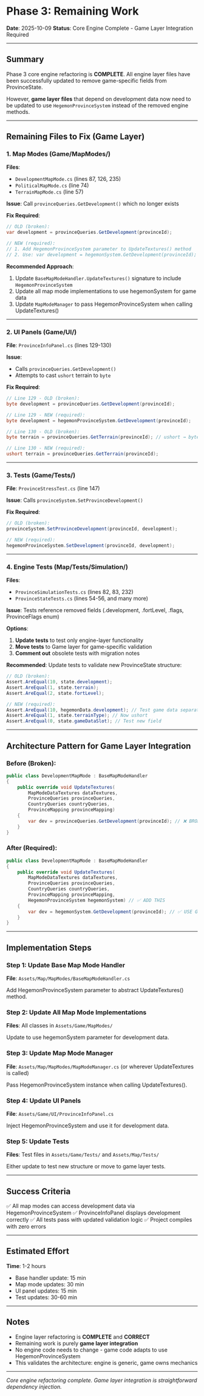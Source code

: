 # Phase 3: Remaining Work

**Date**: 2025-10-09
**Status**: Core Engine Complete - Game Layer Integration Required

---

## Summary

Phase 3 core engine refactoring is **COMPLETE**. All engine layer files have been successfully updated to remove game-specific fields from ProvinceState.

However, **game layer files** that depend on development data now need to be updated to use `HegemonProvinceSystem` instead of the removed engine methods.

---

## Remaining Files to Fix (Game Layer)

### 1. Map Modes (Game/MapModes/)

**Files**:
- `DevelopmentMapMode.cs` (lines 87, 126, 235)
- `PoliticalMapMode.cs` (line 74)
- `TerrainMapMode.cs` (line 57)

**Issue**: Call `provinceQueries.GetDevelopment()` which no longer exists

**Fix Required**:
```csharp
// OLD (broken):
var development = provinceQueries.GetDevelopment(provinceId);

// NEW (required):
// 1. Add HegemonProvinceSystem parameter to UpdateTextures() method
// 2. Use: var development = hegemonSystem.GetDevelopment(provinceId);
```

**Recommended Approach**:
1. Update `BaseMapModeHandler.UpdateTextures()` signature to include `HegemonProvinceSystem`
2. Update all map mode implementations to use hegemonSystem for game data
3. Update `MapModeManager` to pass HegemonProvinceSystem when calling UpdateTextures()

---

### 2. UI Panels (Game/UI/)

**File**: `ProvinceInfoPanel.cs` (lines 129-130)

**Issue**:
- Calls `provinceQueries.GetDevelopment()`
- Attempts to cast `ushort` terrain to `byte`

**Fix Required**:
```csharp
// Line 129 - OLD (broken):
byte development = provinceQueries.GetDevelopment(provinceId);

// Line 129 - NEW (required):
byte development = hegemonProvinceSystem.GetDevelopment(provinceId);

// Line 130 - OLD (broken):
byte terrain = provinceQueries.GetTerrain(provinceId); // ushort → byte cast error

// Line 130 - NEW (required):
ushort terrain = provinceQueries.GetTerrain(provinceId);
```

---

### 3. Tests (Game/Tests/)

**File**: `ProvinceStressTest.cs` (line 147)

**Issue**: Calls `provinceSystem.SetProvinceDevelopment()`

**Fix Required**:
```csharp
// OLD (broken):
provinceSystem.SetProvinceDevelopment(provinceId, development);

// NEW (required):
hegemonProvinceSystem.SetDevelopment(provinceId, development);
```

---

### 4. Engine Tests (Map/Tests/Simulation/)

**Files**:
- `ProvinceSimulationTests.cs` (lines 82, 83, 232)
- `ProvinceStateTests.cs` (lines 54-56, and many more)

**Issue**: Tests reference removed fields (.development, .fortLevel, .flags, ProvinceFlags enum)

**Options**:
1. **Update tests** to test only engine-layer functionality
2. **Move tests** to Game layer for game-specific validation
3. **Comment out** obsolete tests with migration notes

**Recommended**: Update tests to validate new ProvinceState structure:
```csharp
// OLD (broken):
Assert.AreEqual(10, state.development);
Assert.AreEqual(1, state.terrain);
Assert.AreEqual(2, state.fortLevel);

// NEW (required):
Assert.AreEqual(10, hegemonData.development); // Test game data separately
Assert.AreEqual(1, state.terrainType); // Now ushort
Assert.AreEqual(0, state.gameDataSlot); // Test new field
```

---

## Architecture Pattern for Game Layer Integration

### Before (Broken):
```csharp
public class DevelopmentMapMode : BaseMapModeHandler
{
    public override void UpdateTextures(
        MapModeDataTextures dataTextures,
        ProvinceQueries provinceQueries,
        CountryQueries countryQueries,
        ProvinceMapping provinceMapping)
    {
        var dev = provinceQueries.GetDevelopment(provinceId); // ❌ BROKEN
    }
}
```

### After (Required):
```csharp
public class DevelopmentMapMode : BaseMapModeHandler
{
    public override void UpdateTextures(
        MapModeDataTextures dataTextures,
        ProvinceQueries provinceQueries,
        CountryQueries countryQueries,
        ProvinceMapping provinceMapping,
        HegemonProvinceSystem hegemonSystem) // ✅ ADD THIS
    {
        var dev = hegemonSystem.GetDevelopment(provinceId); // ✅ USE GAME SYSTEM
    }
}
```

---

## Implementation Steps

### Step 1: Update Base Map Mode Handler
**File**: `Assets/Map/MapModes/BaseMapModeHandler.cs`

Add HegemonProvinceSystem parameter to abstract UpdateTextures() method.

### Step 2: Update All Map Mode Implementations
**Files**: All classes in `Assets/Game/MapModes/`

Update to use hegemonSystem parameter for development data.

### Step 3: Update Map Mode Manager
**File**: `Assets/Map/MapModes/MapModeManager.cs` (or wherever UpdateTextures is called)

Pass HegemonProvinceSystem instance when calling UpdateTextures().

### Step 4: Update UI Panels
**File**: `Assets/Game/UI/ProvinceInfoPanel.cs`

Inject HegemonProvinceSystem and use it for development data.

### Step 5: Update Tests
**Files**: Test files in `Assets/Game/Tests/` and `Assets/Map/Tests/`

Either update to test new structure or move to game layer tests.

---

## Success Criteria

✅ All map modes can access development data via HegemonProvinceSystem
✅ ProvinceInfoPanel displays development correctly
✅ All tests pass with updated validation logic
✅ Project compiles with zero errors

---

## Estimated Effort

**Time**: 1-2 hours
- Base handler update: 15 min
- Map mode updates: 30 min
- UI panel updates: 15 min
- Test updates: 30-60 min

---

## Notes

- Engine layer refactoring is **COMPLETE** and **CORRECT**
- Remaining work is purely **game layer integration**
- No engine code needs to change - game code adapts to use HegemonProvinceSystem
- This validates the architecture: engine is generic, game owns mechanics

---

*Core engine refactoring complete. Game layer integration is straightforward dependency injection.*
